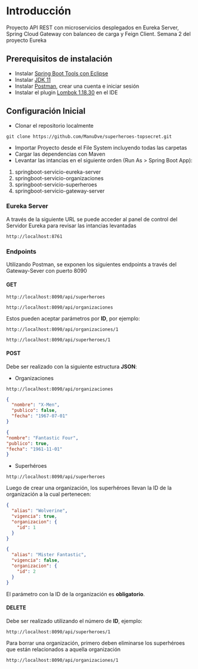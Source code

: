 # Introducción

Proyecto API REST con microservicios desplegados en Eureka Server, Spring Cloud Gateway con balanceo de carga y Feign Client. Semana 2 del proyecto Eureka

## Prerequisitos de instalación

* Instalar [Spring Boot Tools con Eclipse](https://spring.io/tools)
* Instalar [JDK 11](https://jdk.java.net/java-se-ri/11-MR2)
* Instalar [Postman](https://www.postman.com/downloads/), crear una cuenta e iniciar sesión
* Instalar el plugin [Lombok 1.18.30](https://mvnrepository.com/artifact/org.projectlombok/lombok/1.18.30) en el IDE


## Configuración Inicial

* Clonar el repositorio localmente
```
git clone https://github.com/ManuDve/superheroes-topsecret.git
```
* Importar Proyecto desde el File System incluyendo todas las carpetas
* Cargar las dependencias con Maven
* Levantar las intancias en el siguiente orden (Run As > Spring Boot App):
1. springboot-servicio-eureka-server
2. springboot-servicio-organizaciones
3. springboot-servicio-superheroes
4. springboot-servicio-gateway-server

### Eureka Server

A través de la siguiente URL se puede acceder al panel de control del Servidor Eureka para revisar las intancias levantadas

```
http://localhost:8761
```

### Endpoints
Utilizando Postman, se exponen los siguientes endpoints a través del Gateway-Sever con puerto 8090

#### GET
```
http://localhost:8090/api/superheroes
```
```
http://localhost:8090/api/organizaciones
```

Estos pueden aceptar parámetros por **ID**, por ejemplo:
```
http://localhost:8090/api/organizaciones/1
```
```
http://localhost:8090/api/superheroes/1
```
#### POST

Debe ser realizado con la siguiente estructura **JSON**:

* Organizaciones
```
http://localhost:8090/api/organizaciones
```
```json
{
  "nombre": "X-Men",
  "publico": false,
  "fecha": "1967-07-01"
}
```
```json
{
"nombre": "Fantastic Four",
"publico": true,
"fecha": "1961-11-01"
}
```
* Superhéroes

```
http://localhost:8090/api/superheroes
```

Luego de crear una organización, los superhéroes llevan la ID de la organización a la cual pertenecen:
```json
{
  "alias": "Wolverine",
  "vigencia": true,
  "organizacion": {
    "id": 1
  }
}
```
```json
{
  "alias": "Mister Fantastic",
  "vigencia": false,
  "organizacion": {
    "id": 2
  }
}
```
El parámetro con la ID de la organización es **obligatorio**.

#### DELETE
Debe ser realizado utilizando el número de **ID**, ejemplo:
```
http://localhost:8090/api/superheroes/1
```
Para borrar una organización, primero deben eliminarse los superhéroes que están relacionados a aquella organización
```
http://localhost:8090/api/organizaciones/1
```
